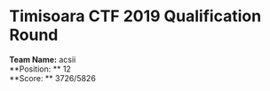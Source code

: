 # Timisoara CTF 2019 Qualification Round  
**Team Name:** acsii  
**Position: ** 12  
**Score: ** 3726/5826

